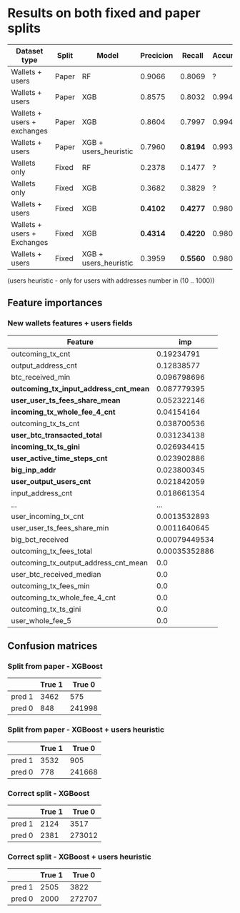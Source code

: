 # Results on both fixed and paper splits


| Dataset type | Split | Model | Precicion | Recall | Accuracy |
|----------|----------|----------|----------|----------|----------|
| Wallets + users  | Paper | RF | 0.9066 | 0.8069 | ?
| Wallets + users  | Paper | XGB | 0.8575 | 0.8032 | 0.9942
| Wallets + users + exchanges  | Paper | XGB | 0.8604 | 0.7997 | 0.9942
| Wallets + users  | Paper | XGB + users_heuristic | 0.7960 | **0.8194** | 0.9931
| Wallets only | Fixed | RF | 0.2378 | 0.1477 | ?
| Wallets only | Fixed | XGB | 0.3682 | 0.3829 | ?
| Wallets + users | Fixed | XGB | **0.4102** | **0.4277** | 0.9807
| Wallets + users + Exchanges | Fixed | XGB | **0.4314** | **0.4220** | 0.9807
| Wallets + users | Fixed | XGB + users_heuristic | 0.3959 | **0.5560** | 0.9800

(users heuristic - only for users with addresses number in (10 .. 1000))

## Feature importances

### New wallets features + users fields

| Feature | imp |
|----------|----------|
| outcoming_tx_cnt | 0.19234791 |
| output_address_cnt | 0.12838577 |
| btc_received_min | 0.096798696 |
| **outcoming_tx_input_address_cnt_mean** | 0.087779395 |
| **user_user_ts_fees_share_mean** | 0.052322146 |
| **incoming_tx_whole_fee_4_cnt** | 0.04154164 |
| outcoming_tx_ts_cnt | 0.038700536 |
| **user_btc_transacted_total** | 0.031234138 |
| **incoming_tx_ts_gini** | 0.026934415 |
| **user_active_time_steps_cnt** | 0.023902886 |
| **big_inp_addr** | 0.023800345 |
| **user_output_users_cnt** | 0.021842059 |
| input_address_cnt | 0.018661354 |
| ... | ... |
| user_incoming_tx_cnt | 0.0013532893 |
| user_user_ts_fees_share_min | 0.0011640645 |
| big_bct_received | 0.00079449534 |
| outcoming_tx_fees_total | 0.00035352886 |
| outcoming_tx_output_address_cnt_mean | 0.0 |
| user_btc_received_median | 0.0 |
| outcoming_tx_fees_min | 0.0 |
| outcoming_tx_whole_fee_4_cnt | 0.0 |
| outcoming_tx_ts_gini | 0.0 |
| user_whole_fee_5 | 0.0 |


## Confusion matrices

### Split from paper - XGBoost

|  | True 1 | True 0 |
|----------|----------|----------| 
| pred 1 | 3462 |	575 |	 
| pred 0	| 848 |	241998	|


### Split from paper - XGBoost + users heuristic

|  | True 1 | True 0 |
|----------|----------|----------| 
| pred 1 | 3532 |	905 |	 
| pred 0	| 778 |	241668	|


### Correct split - XGBoost

|  | True 1 | True 0 |
|----------|----------|----------| 
| pred 1 | 2124 |	3517 |	 
| pred 0	| 2381 |	273012	|


### Correct split - XGBoost + users heuristic

|  | True 1 | True 0 |
|----------|----------|----------| 
| pred 1 | 2505 |	3822 |	 
| pred 0	| 2000 |	272707	|
